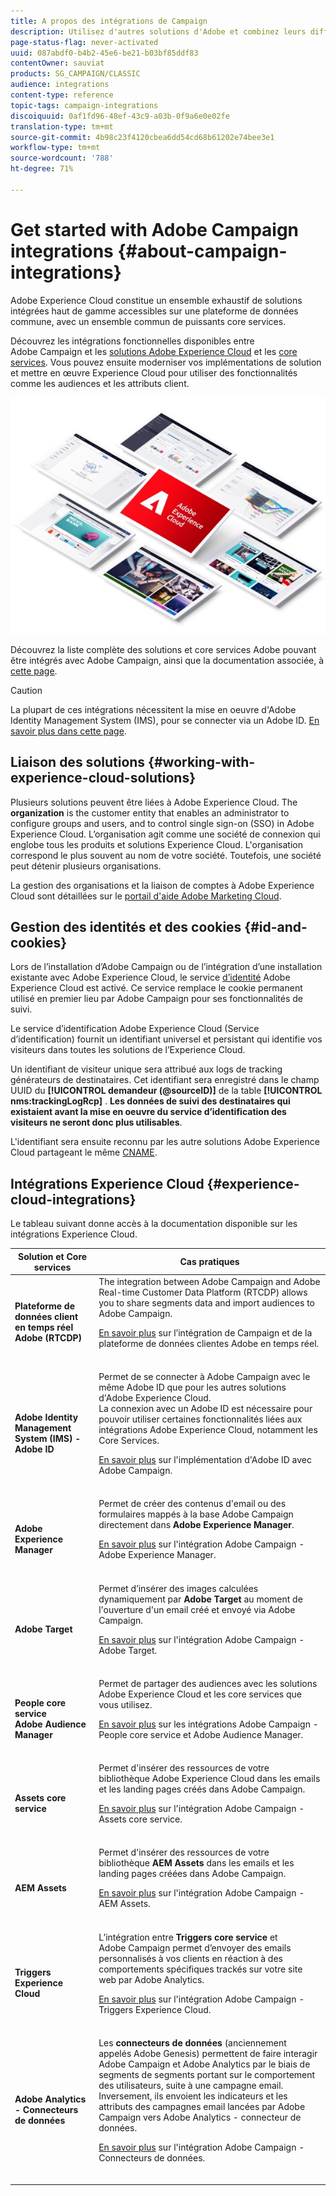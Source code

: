 ```yaml
---
title: A propos des intégrations de Campaign
description: Utilisez d'autres solutions d'Adobe et combinez leurs différentes fonctionnalités avec Campaign.
page-status-flag: never-activated
uuid: 087abdf0-b4b2-45e6-be21-b03bf85ddf83
contentOwner: sauviat
products: SG_CAMPAIGN/CLASSIC
audience: integrations
content-type: reference
topic-tags: campaign-integrations
discoiquuid: 0af1fd96-48ef-43c9-a03b-0f9a6e0e02fe
translation-type: tm+mt
source-git-commit: 4b98c23f4120cbea6dd54cd68b61202e74bee3e1
workflow-type: tm+mt
source-wordcount: '788'
ht-degree: 71%

---
```



# Get started with Adobe Campaign integrations {#about-campaign-integrations}

Adobe Experience Cloud constitue un ensemble exhaustif de solutions intégrées haut de gamme accessibles sur une plateforme de données commune, avec un ensemble commun de puissants core services.

Découvrez les intégrations fonctionnelles disponibles entre Adobe Campaign et les [solutions Adobe Experience Cloud](https://docs.adobe.com/content/help/fr-FR/core-services/interface/marketing-cloud-integrations.html) et les [core services](https://docs.adobe.com/content/help/fr-FR/core-services/interface/about-core-services/core-services.html). Vous pouvez ensuite moderniser vos implémentations de solution et mettre en œuvre Experience Cloud pour utiliser des fonctionnalités comme les audiences et les attributs client.

![](assets/ExCloud-solutions.png)

Découvrez la liste complète des solutions et core services Adobe pouvant être intégrés avec Adobe Campaign, ainsi que la documentation associée, à [cette page](#experience-cloud-integrations).

>[!CAUTION]
>
>La plupart de ces intégrations nécessitent la mise en oeuvre d&#39;Adobe Identity Management System (IMS), pour se connecter via un Adobe ID. [En savoir plus dans cette page](../../integrations/using/about-adobe-id.md).


## Liaison des solutions {#working-with-experience-cloud-solutions}

Plusieurs solutions peuvent être liées à Adobe Experience Cloud. The **organization** is the customer entity that enables an administrator to configure groups and users, and to control single sign-on (SSO) in Adobe Experience Cloud. L’organisation agit comme une société de connexion qui englobe tous les produits et solutions Experience Cloud. L&#39;organisation correspond le plus souvent au nom de votre société. Toutefois, une société peut détenir plusieurs organisations.

La gestion des organisations et la liaison de comptes à Adobe Experience Cloud sont détaillées sur le [portail d&#39;aide Adobe Marketing Cloud](https://docs.adobe.com/content/help/fr-FR/core-services/interface/manage-users-and-products/organizations.html).

## Gestion des identités et des cookies {#id-and-cookies}

Lors de l’installation d’Adobe Campaign ou de l’intégration d’une installation existante avec Adobe Experience Cloud, le service [d’identité](https://docs.adobe.com/content/help/fr-FR/id-service/using/home.html) Adobe Experience Cloud est activé. Ce service remplace le cookie permanent utilisé en premier lieu par Adobe Campaign pour ses fonctionnalités de suivi.

Le service d’identification Adobe Experience Cloud (Service d’identification) fournit un identifiant universel et persistant qui identifie vos visiteurs dans toutes les solutions de l’Experience Cloud.

Un identifiant de visiteur unique sera attribué aux logs de tracking générateurs de destinataires. Cet identifiant sera enregistré dans le champ UUID du **[!UICONTROL demandeur (@sourceID)]** de la table **[!UICONTROL nms:trackingLogRcp]** . **Les données de suivi des destinataires qui existaient avant la mise en oeuvre du service d’identification des visiteurs ne seront donc plus utilisables**.

L&#39;identifiant sera ensuite reconnu par les autre solutions Adobe Experience Cloud partageant le même [CNAME](https://docs.adobe.com/content/help/fr-FR/id-service/using/reference/analytics-reference/cname.html).

## Intégrations Experience Cloud {#experience-cloud-integrations}

Le tableau suivant donne accès à la documentation disponible sur les intégrations Experience Cloud.

<table> 
 <thead> 
  <tr> 
   <th> Solution et Core services<br /> </th> 
   <th> Cas pratiques<br /> </th> 
  </tr> 
 </thead> 
 <tbody> 
  <tr> 
   <td> <strong>Plateforme de données client en temps réel Adobe (RTCDP)</strong><br /> </td> 
   <td> The integration between Adobe Campaign and Adobe Real-time Customer Data Platform (RTCDP) allows you to share segments data and import audiences to Adobe Campaign.<br /> <p><a href="https://docs.adobe.com/content/help/fr-FR/experience-platform/rtcdp/destinations/destinations-cat/adobe-destinations/adobe-campaign-destination.html">En savoir plus</a> sur l’intégration de Campaign et de la plateforme de données clientes Adobe en temps réel.</p><br /> </td> 
  </tr> 
  <tr> 
   <td> <strong>Adobe Identity Management System (IMS) - Adobe ID</strong><br /> </td> 
   <td> Permet de se connecter à Adobe Campaign avec le même Adobe ID que pour les autres solutions d'Adobe Experience Cloud.<br /> La connexion avec un Adobe ID est nécessaire pour pouvoir utiliser certaines fonctionnalités liées aux intégrations Adobe Experience Cloud, notamment les Core Services.<br /> <p><a href="../../integrations/using/about-adobe-id.md">En savoir plus</a> sur l'implémentation d'Adobe ID avec Adobe Campaign.</p><br /> </td> 
  </tr> 
  <tr> 
   <td> <strong>Adobe Experience Manager</strong><br /> </td> 
   <td> Permet de créer des contenus d'email ou des formulaires mappés à la base Adobe Campaign directement dans <strong>Adobe Experience Manager</strong>.<br /> <p><a href="../../integrations/using/about-adobe-experience-manager.md">En savoir plus</a> sur l'intégration Adobe Campaign - Adobe Experience Manager.</p><br /> </td> 
  </tr> 
  <tr> 
   <td> <strong>Adobe Target</strong><br /> </td> 
   <td> Permet d’insérer des images calculées dynamiquement par <strong>Adobe Target</strong> au moment de l'ouverture d'un email créé et envoyé via Adobe Campaign.<br /> <p><a href="../../integrations/using/integrating-with-adobe-target.md">En savoir plus</a> sur l'intégration Adobe Campaign - Adobe Target.</p><br /> </td> 
  </tr> 
  <tr> 
   <td> <strong>People core service</strong><br /> <strong>Adobe Audience Manager</strong><br /> </td> 
   <td> Permet de partager des audiences avec les solutions Adobe Experience Cloud et les core services que vous utilisez.<br /> <p><a href="../../integrations/using/sharing-audiences-with-adobe-experience-cloud.md">En savoir plus</a> sur les intégrations Adobe Campaign - People core service et Adobe Audience Manager.</p><br /> </td> 
  </tr> 
  <tr> 
   <td> <strong>Assets core service</strong><br /> </td> 
   <td> Permet d'insérer des ressources de votre bibliothèque Adobe Experience Cloud dans les emails et les landing pages créés dans Adobe Campaign.<br /> <p><a href="../../integrations/using/configuring-access-to-assets.md#integrating-with-experience-cloud-assets">En savoir plus</a> sur l'intégration Adobe Campaign - Assets core service.</p><br /> </td> 
  </tr> 
  <tr> 
   <td> <strong>AEM Assets</strong><br /> </td> 
   <td> Permet d'insérer des ressources de votre bibliothèque <strong>AEM Assets</strong> dans les emails et les landing pages créées dans Adobe Campaign.<br /> <p><a href="../../integrations/using/configuring-access-to-assets.md#integrating-with-aem-assets">En savoir plus</a> sur l'intégration Adobe Campaign - AEM Assets.</p><br /> </td> 
  </tr> 
  <tr> 
   <td> <strong>Triggers Experience Cloud</strong><br /> </td> 
   <td> L’intégration entre <strong>Triggers core service</strong> et Adobe Campaign permet d’envoyer des emails personnalisés à vos clients en réaction à des comportements spécifiques trackés sur votre site web par Adobe Analytics.<br /> <p><a href="https://helpx.adobe.com/fr/campaign/kb/triggers-and-campaign.html">En savoir plus</a> sur l'intégration Adobe Campaign - Triggers Experience Cloud.</p><br /> </td> 
  </tr> 
  <tr> 
   <td> <strong>Adobe Analytics - Connecteurs de données</strong><br /> </td> 
   <td> Les <strong>connecteurs de données</strong> (anciennement appelés Adobe Genesis) permettent de faire interagir Adobe Campaign et Adobe Analytics par le biais de segments de segments portant sur le comportement des utilisateurs, suite à une campagne email. Inversement, ils envoient les indicateurs et les attributs des campagnes email lancées par Adobe Campaign vers Adobe Analytics - connecteur de données.<br /> <p><a href="../../platform/using/adobe-analytics-data-connector.md">En savoir plus</a> sur l'intégration Adobe Campaign - Connecteurs de données.</p><br /> </td> 
  </tr> 
 </tbody> 
</table>

